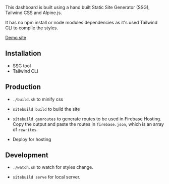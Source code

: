 This dashboard is built using a hand built Static Site Generator (SSG), Tailwind CSS and Alpine.js.

It has no npm install or node modules dependencies as it's used Tailwind CLI to compile the styles.

[Demo site](https://misty-slopes.web.app/)

## Installation
- SSG tool
- Tailwind CLI

## Production

-  ```./build.sh``` to minify css

- ```sitebuild build``` to build the site

- ```sitebuild genroutes``` to generate routes to be used in Firebase Hosting. Copy the output and paste the routes in `firebase.json`, which is an array of `rewrites`.

- Deploy for hosting

## Development

- ```./watch.sh``` to watch for styles change.

- ```sitebuild serve``` for local server.

